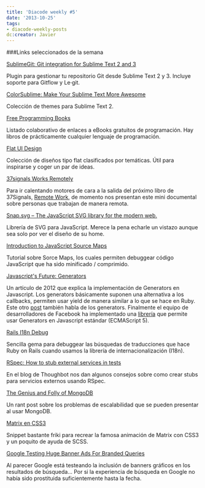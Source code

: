 ```yaml
---
title: 'Diacode weekly #5'
date: '2013-10-25'
tags:
- diacode-weekly-posts
dc:creator: Javier
---
```


###Links seleccionados de la semana


[SublimeGit: Git integration for Sublime Text 2 and 3](https://sublimegit.net/)
  
Plugin para gestionar tu repositorio Git desde Sublime Text 2 y 3. Incluye soporte para Gitflow y Le·git.
  
  
[ColorSublime: Make Your Sublime Text More Awesome](http://colorsublime.com/)
  
Colección de themes para Sublime Text 2.
  
  
[Free Programming Books](https://github.com/vhf/free-programming-books/blob/master/free-programming-books.md)
  
Listado colaborativo de enlaces a eBooks gratuitos de programación. Hay libros de prácticamente cualquier lenguaje de programación.

  
[Flat UI Design](http://fltdsgn.com/)
  
Colección de diseños tipo 
flat clasificados por temáticas. Útil para inspirarse y coger un par de ideas.   


  
[37signals Works Remotely](https://37signals.com/svn/posts/3657-37signals-works-remotely)
  
Para ir calentando motores de cara a la salida del próximo libro de 37Signals, 
[Remote Work](http://37signals.com/remote/), de momento nos presentan este mini documental sobre personas que trabajan de manera remota.  

  
[Snap.svg – The JavaScript SVG library for the modern web.](http://snapsvg.io/)
  
Librería de SVG para JavaScript. Merece la pena echarle un vistazo aunque sea solo por ver el diseño de su home.  

  
[Introduction to JavaScript Source Maps](http://www.html5rocks.com/en/tutorials/developertools/sourcemaps/)
  
Tutorial sobre Sorce Maps, los cuales permiten debuggear código JavaScript que ha sido 
minificado / comprimido.

  
[Javascript's Future: Generators](http://jlongster.com/2012/10/05/javascript-yield.html)
  
Un artículo de 2012 que explica la implementación de 
Generators en Javascript. Los generators básicamente suponen una alternativa a los callbacks, permiten usar 
yield de manera similar a lo que se hace en Ruby. Este otro 
[post](http://jlongster.com/A-Study-on-Solving-Callbacks-with-JavaScript-Generators) también habla de los generators. Finalmente el equipo de desarrolladores de Facebook ha implementado una 
[librería](http://facebook.github.io/regenerator/) que permite usar Generators en Javascript estándar (ECMAScript 5).

  
[Rails I18n Debug](https://github.com/256dpi/rails-i18n-debug)
  
Sencilla gema para debuggear las búsquedas de traducciones que hace Ruby on Rails cuando usamos la librería de internacionalización (I18n).

  
[RSpec: How to stub external services in tests](http://robots.thoughtbot.com/post/64474832169/how-to-stub-external-services-in-tests)
  
En el blog de Thoughbot nos dan algunos consejos sobre como crear 
stubs para servicios externos usando RSpec.

  
[The Genius and Folly of MongoDB](http://nyeggen.com/blog/2013/10/18/the-genius-and-folly-of-mongodb/)
  
Un 
rant post sobre los problemas de escalabilidad que se pueden presentar al usar MongoDB.

  
[Matrix en CSS3](http://codepen.io/jlong/pen/wciCv)
  
Snippet bastante friki para recrear la famosa animación de Matrix con CSS3 y un poquito de ayuda de SCSS.

  
[Google Testing Huge Banner Ads For Branded Queries](http://searchengineland.com/google-testing-top-banner-ads-174927)
  
Al parecer Google está testeando la inclusión de banners gráficos en los resultados de búsqueda... Por si la experiencia de búsqueda en Google no había sido prostituida suficientemente hasta la fecha.

